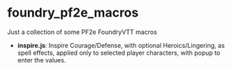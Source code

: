 # foundry_pf2e_macros
Just a collection of some PF2e FoundryVTT macros

* **inspire.js**: Inspire Courage/Defense, with optional Heroics/Lingering, as spell effects, applied only to selected player characters, with popup to enter the values.
